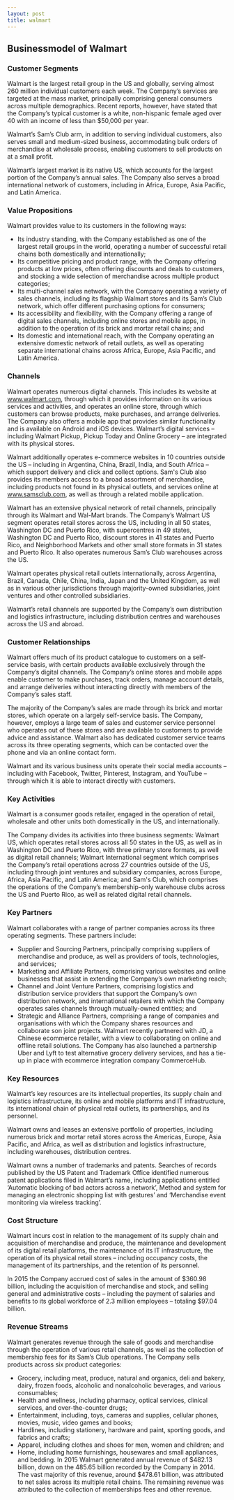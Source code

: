```yaml
---
layout: post
title: walmart
---
```


Businessmodel of Walmart
-------------------------

### Customer Segments

Walmart is the largest retail group in the US and globally, serving almost 260 million individual customers each week. The Company’s services are targeted at the mass market, principally comprising general consumers across multiple demographics. Recent reports, however, have stated that the Company’s typical customer is a white, non-hispanic female aged over 40 with an income of less than $50,000 per year.

Walmart’s Sam’s Club arm, in addition to serving individual customers, also serves small and medium-sized business, accommodating bulk orders of merchandise at wholesale process, enabling customers to sell products on at a small profit.

Walmart’s largest market is its native US, which accounts for the largest portion of the Company’s annual sales. The Company also serves a broad international network of customers, including in Africa, Europe, Asia Pacific, and Latin America.

### Value Propositions

Walmart provides value to its customers in the following ways:

 * Its industry standing, with the Company established as one of the largest retail groups in the world, operating a number of successful retail chains both domestically and internationally;
* Its competitive pricing and product range, with the Company offering products at low prices, often offering discounts and deals to customers, and stocking a wide selection of merchandise across multiple product categories;
* Its multi-channel sales network, with the Company operating a variety of sales channels, including its flagship Walmart stores and its Sam’s Club network, which offer different purchasing options for consumers;
* Its accessibility and flexibility, with the Company offering a range of digital sales channels, including online stores and mobile apps, in addition to the operation of its brick and mortar retail chains; and
* Its domestic and international reach, with the Company operating an extensive domestic network of retail outlets, as well as operating separate international chains across Africa, Europe, Asia Pacific, and Latin America.
 ### Channels

Walmart operates numerous digital channels. This includes its website at www.walmart.com, through which it provides information on its various services and activities, and operates an online store, through which customers can browse products, make purchases, and arrange deliveries. The Company also offers a mobile app that provides similar functionality and is available on Android and iOS devices. Walmart’s digital services – including Walmart Pickup, Pickup Today and Online Grocery – are integrated with its physical stores.

Walmart additionally operates e-commerce websites in 10 countries outside the US – including in Argentina, China, Brazil, India, and South Africa – which support delivery and click and collect options. Sam's Club also provides its members access to a broad assortment of merchandise, including products not found in its physical outlets, and services online at www.samsclub.com, as well as through a related mobile application.

Walmart has an extensive physical network of retail channels, principally through its Walmart and Wal-Mart brands. The Company’s Walmart US segment operates retail stores across the US, including in all 50 states, Washington DC and Puerto Rico, with supercentres in 49 states, Washington DC and Puerto Rico, discount stores in 41 states and Puerto Rico, and Neighborhood Markets and other small store formats in 31 states and Puerto Rico. It also operates numerous Sam’s Club warehouses across the US.

Walmart operates physical retail outlets internationally, across Argentina, Brazil, Canada, Chile, China, India, Japan and the United Kingdom, as well as in various other jurisdictions through majority-owned subsidiaries, joint ventures and other controlled subsidiaries.

Walmart’s retail channels are supported by the Company’s own distribution and logistics infrastructure, including distribution centres and warehouses across the US and abroad.

### Customer Relationships

Walmart offers much of its product catalogue to customers on a self-service basis, with certain products available exclusively through the Company’s digital channels. The Company’s online stores and mobile apps enable customer to make purchases, track orders, manage account details, and arrange deliveries without interacting directly with members of the Company’s sales staff.

The majority of the Company’s sales are made through its brick and mortar stores, which operate on a largely self-service basis. The Company, however, employs a large team of sales and customer service personnel who operates out of these stores and are available to customers to provide advice and assistance. Walmart also has dedicated customer service teams across its three operating segments, which can be contacted over the phone and via an online contact form.

Walmart and its various business units operate their social media accounts – including with Facebook, Twitter, Pinterest, Instagram, and YouTube – through which it is able to interact directly with customers.

### Key Activities

Walmart is a consumer goods retailer, engaged in the operation of retail, wholesale and other units both domestically in the US, and internationally.

The Company divides its activities into three business segments: Walmart US, which operates retail stores across all 50 states in the US, as well as in Washington DC and Puerto Rico, with three primary store formats, as well as digital retail channels; Walmart International segment which comprises the Company’s retail operations across 27 countries outside of the US, including through joint ventures and subsidiary companies, across Europe, Africa, Asia Pacific, and Latin America; and Sam's Club, which comprises the operations of the Company’s membership-only warehouse clubs across the US and Puerto Rico, as well as related digital retail channels.

### Key Partners

Walmart collaborates with a range of partner companies across its three operating segments. These partners include:

 * Supplier and Sourcing Partners, principally comprising suppliers of merchandise and produce, as well as providers of tools, technologies, and services;
* Marketing and Affiliate Partners, comprising various websites and online businesses that assist in extending the Company’s own marketing reach;
* Channel and Joint Venture Partners, comprising logistics and distribution service providers that support the Company’s own distribution network, and international retailers with which the Company operates sales channels through mutually-owned entities; and
* Strategic and Alliance Partners, comprising a range of companies and organisations with which the Company shares resources and collaborate son joint projects.
 Walmart recently partnered with JD, a Chinese ecommerce retailer, with a view to collaborating on online and offline retail solutions. The Company has also launched a partnership Uber and Lyft to test alternative grocery delivery services, and has a tie-up in place with ecommerce integration company CommerceHub.

### Key Resources

Walmart’s key resources are its intellectual properties, its supply chain and logistics infrastructure, its online and mobile platforms and IT infrastructure, its international chain of physical retail outlets, its partnerships, and its personnel.

Walmart owns and leases an extensive portfolio of properties, including numerous brick and mortar retail stores across the Americas, Europe, Asia Pacific, and Africa, as well as distribution and logistics infrastructure, including warehouses, distribution centres.

Walmart owns a number of trademarks and patents. Searches of records published by the US Patent and Trademark Office identified numerous patent applications filed in Walmart’s name, including applications entitled ‘Automatic blocking of bad actors across a network’, Method and system for managing an electronic shopping list with gestures’ and ‘Merchandise event monitoring via wireless tracking’.

### Cost Structure

Walmart incurs cost in relation to the management of its supply chain and acquisition of merchandise and produce, the maintenance and development of its digital retail platforms, the maintenance of its IT infrastructure, the operation of its physical retail stores – including occupancy costs, the management of its partnerships, and the retention of its personnel.

In 2015 the Company accrued cost of sales in the amount of $360.98 billion, including the acquisition of merchandise and stock, and selling general and administrative costs – including the payment of salaries and benefits to its global workforce of 2.3 million employees – totaling $97.04 billion.

### Revenue Streams

Walmart generates revenue through the sale of goods and merchandise through the operation of various retail channels, as well as the collection of membership fees for its Sam’s Club operations. The Company sells products across six product categories:

 * Grocery, including meat, produce, natural and organics, deli and bakery, dairy, frozen foods, alcoholic and nonalcoholic beverages, and various consumables;
* Health and wellness, including pharmacy, optical services, clinical services, and over-the-counter drugs;
* Entertainment, including, toys, cameras and supplies, cellular phones, movies, music, video games and books;
* Hardlines, including stationery, hardware and paint, sporting goods, and fabrics and crafts;
* Apparel, including clothes and shoes for men, women and children; and
* Home, including home furnishings, housewares and small appliances, and bedding.
 In 2015 Walmart generated annual revenue of $482.13 billion, down on the 485.65 billion recorded by the Company in 2014. The vast majority of this revenue, around $478.61 billion, was attributed to net sales across its multiple retail chains. The remaining revenue was attributed to the collection of memberships fees and other revenue.
